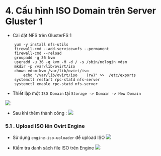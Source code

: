 
# 4. Cấu hình  ISO Domain trên Server Gluster 1

- Cài đặt NFS trên GlusterFS 1
```
	yum -y install nfs-utils
	firewall-cmd --add-service=nfs --permanent
	firewall-cmd --reload
	groupadd -g 36 kvm
	useradd -u 36 -g kvm -M -d / -s /sbin/nologin vdsm 
	mkdir -p /var/lib/ovirt/iso
	chown vdsm:kvm /var/lib/ovirt/iso
		echo "/var/lib/ovirt/iso    (rw)" >>  /etc/exports
	systemctl restart rpc-statd nfs-server
	systemctl enable rpc-statd nfs-server

```
- Thiết lập một `ISO Domain` tại `Storage -> Domain -> New Domain `

![](https://i.imgur.com/GfqSTf2.png)

- Sau khi thêm thành công :
![](https://i.imgur.com/5DNfk1z.png)



### 5.1 . Upload ISO lên Ovirt Engine

- Sử dụng `engine-iso-uoloader` để upload ISO
![](https://i.imgur.com/fPqMpWP.png)

- Kiểm tra danh sách file ISO trên Engine
![](https://i.imgur.com/jEJ1q87.png)
